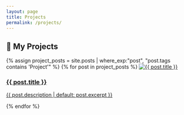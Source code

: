 ```yaml
---
layout: page
title: Projects
permalink: /projects/
---
```


<h2>🚀 My Projects</h2>

<div class="projects-grid">

{% assign project_posts = site.posts | where_exp:"post", "post.tags contains 'Project'" %}
{% for post in project_posts %}
  <a class="project-card" href="{{ post.url }}">
    <img src="{{ post.image | default: '/images/default-thumb.jpg' }}" alt="{{ post.title }}">
    <h3>{{ post.title }}</h3>
    <p>{{ post.description | default: post.excerpt }}</p>
  </a>
{% endfor %}

</div>


